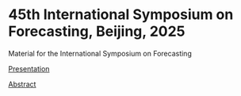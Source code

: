 # 45th International Symposium on Forecasting, Beijing, 2025  

Material for the International Symposium on Forecasting  

[Presentation](https://github.com/marcozanotti/isf-2025-beijing/blob/main/marcozanotti_isf2025_presentation.pdf)  

[Abstract](https://github.com/marcozanotti/isf-2025-beijing/blob/main/abstract.pdf)
